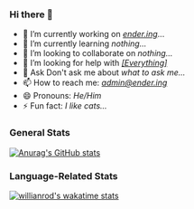 ### Hi there 👋

- 🔭 I’m currently working on *[ender.ing](https://github.com/Ender-ing)*...
- 🌱 I’m currently learning *nothing...*
- 👯 I’m looking to collaborate on *nothing...*
- 🤔 I’m looking for help with *[[Everything]](https://github.com/Ender-ing)*
- 💬 Ask Don't ask me about *what to ask me...*
- 📫 How to reach me: *[admin@ender.ing](mailto:admin@gmail.com)*
- 😄 Pronouns: *He/Him*
- ⚡ Fun fact: *I like cats...*

### General Stats

[![Anurag's GitHub stats](https://github-readme-stats.vercel.app/api?username=0xENDER&theme=dark)](https://github.com/anuraghazra/github-readme-stats)

### Language-Related Stats

[![willianrod's wakatime stats](https://github-readme-stats.vercel.app/api/wakatime?username=0xENDER&layout=compact&theme=dark)](https://github.com/anuraghazra/github-readme-stats)
